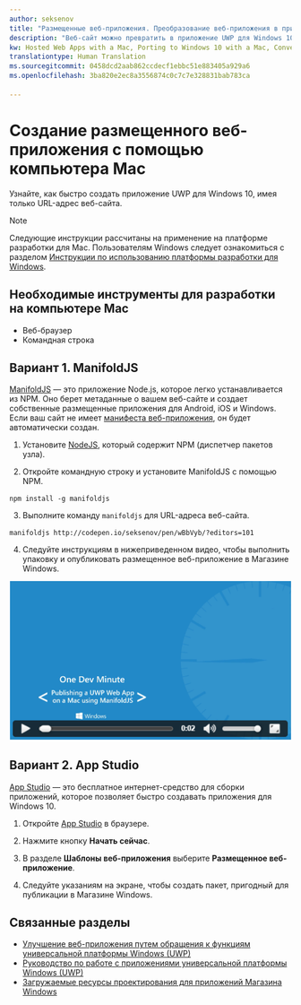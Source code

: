 ```yaml
---
author: seksenov
title: "Размещенные веб-приложения. Преобразование веб-приложения в приложение для Windows с помощью компьютера Mac"
description: "Веб-сайт можно превратить в приложение UWP для Windows 10 с помощью компьютера Mac."
kw: Hosted Web Apps with a Mac, Porting to Windows 10 with a Mac, Convert website to Windows with Mac, Packaging web application with ManfoldJS for Windows Store, Add website to Windows Store with App Studio
translationtype: Human Translation
ms.sourcegitcommit: 0458dcd2aab862ccdecf1ebbc51e883405a929a6
ms.openlocfilehash: 3ba820e2ec8a3556874c0c7c7e328831bab783ca

---
```


# Создание размещенного веб-приложения с помощью компьютера Mac

Узнайте, как быстро создать приложение UWP для Windows 10, имея только URL-адрес веб-сайта. 

> [!NOTE]
> Следующие инструкции рассчитаны на применение на платформе разработки для Mac. Пользователям Windows следует ознакомиться с разделом [Инструкции по использованию платформы разработки для Windows](/hwa-create-windows.md).

## Необходимые инструменты для разработки на компьютере Mac

- Веб-браузер
- Командная строка

## Вариант 1. ManifoldJS

[ManifoldJS](http://manifoldjs.com/) — это приложение Node.js, которое легко устанавливается из NPM. Оно берет метаданные о вашем веб-сайте и создает собственные размещенные приложения для Android, iOS и Windows. Если ваш сайт не имеет [манифеста веб-приложения](https://www.w3.org/TR/appmanifest/), он будет автоматически создан.

1. Установите [NodeJS](https://nodejs.org/), который содержит NPM (диспетчер пакетов узла). <br>

2. Откройте командную строку и установите ManifoldJS с помощью NPM.
```
npm install -g manifoldjs
```

3. Выполните команду `manifoldjs` для URL-адреса веб-сайта.
```
manifoldjs http://codepen.io/seksenov/pen/wBbVyb/?editors=101
```

4. Следуйте инструкциям в нижеприведенном видео, чтобы выполнить упаковку и опубликовать размещенное веб-приложение в Магазине Windows.

[![Публикация веб-приложения UWP на компьютере Mac с использованием ManifoldJS](images/hwa-to-uwp/mac_manifoldjs_video.png)](https://sec.ch9.ms/ch9/0a67/9b06e5c7-d7aa-478d-b30d-f99e145a0a67/ManifoldJS_high.mp4 "Публикация веб-приложения UWP на компьютере Mac с использованием ManifoldJS")

## Вариант 2. App Studio

[App Studio](http://appstudio.windows.com/) — это бесплатное интернет-средство для сборки приложений, которое позволяет быстро создавать приложения для Windows 10.

1. Откройте [App Studio](http://appstudio.windows.com/) в браузере.

2. Нажмите кнопку **Начать сейчас**.

3. В разделе **Шаблоны веб-приложения** выберите **Размещенное веб-приложение**.

4. Следуйте указаниям на экране, чтобы создать пакет, пригодный для публикации в Магазине Windows.

## Связанные разделы

- [Улучшение веб-приложения путем обращения к функциям универсальной платформы Windows (UWP)](/hwa-access-features.md)
- [Руководство по работе с приложениями универсальной платформы Windows (UWP)](http://go.microsoft.com/fwlink/p/?LinkID=397871)
- [Загружаемые ресурсы проектирования для приложений Магазина Windows](https://msdn.microsoft.com/library/windows/apps/xaml/bg125377.aspx)



<!--HONumber=Aug16_HO3-->


